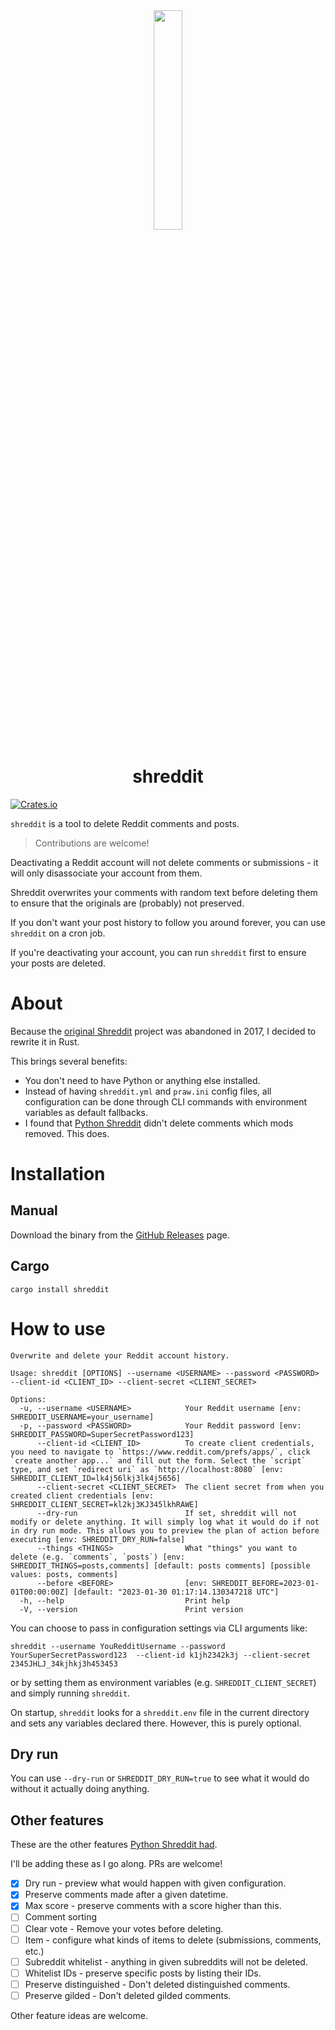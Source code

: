 <div align="center">
<img src="assets/shreddit.svg" width="30%">
<h1>shreddit</h1>
</div>

[![Crates.io](https://img.shields.io/crates/v/shreddit.svg)](https://crates.io/crates/shreddit)

`shreddit` is a tool to delete Reddit comments and posts.

> Contributions are welcome!

Deactivating a Reddit account will not delete comments or submissions - it will only disassociate your account from them.

Shreddit overwrites your comments with random text before deleting them to ensure that the originals are (probably) not preserved.

If you don't want your post history to follow you around forever, you can use `shreddit` on a cron job.

If you're deactivating your account, you can run `shreddit` first to ensure your posts are deleted.

# About

Because the [original Shreddit](https://github.com/x89/Shreddit) project was abandoned in 2017,
I decided to rewrite it in Rust.

This brings several benefits:

- You don't need to have Python or anything else installed.
- Instead of having `shreddit.yml` and `praw.ini` config files, all configuration can be done through CLI commands
with environment variables as default fallbacks.
- I found that [Python Shreddit](https://github.com/x89/Shreddit) didn't delete comments which mods removed. This does.

# Installation

## Manual

Download the binary from the [GitHub Releases](https://github.com/andrewbanchich/shreddit/releases) page.

## Cargo

`cargo install shreddit`

# How to use

```
Overwrite and delete your Reddit account history.

Usage: shreddit [OPTIONS] --username <USERNAME> --password <PASSWORD> --client-id <CLIENT_ID> --client-secret <CLIENT_SECRET>

Options:
  -u, --username <USERNAME>            Your Reddit username [env: SHREDDIT_USERNAME=your_username]
  -p, --password <PASSWORD>            Your Reddit password [env: SHREDDIT_PASSWORD=SuperSecretPassword123]
      --client-id <CLIENT_ID>          To create client credentials, you need to navigate to `https://www.reddit.com/prefs/apps/`, click `create another app...` and fill out the form. Select the `script` type, and set `redirect uri` as `http://localhost:8080` [env: SHREDDIT_CLIENT_ID=lk4j56lkj3lk4j5656]
      --client-secret <CLIENT_SECRET>  The client secret from when you created client credentials [env: SHREDDIT_CLIENT_SECRET=kl2kj3KJ345lkhRAWE]
      --dry-run                        If set, shreddit will not modify or delete anything. It will simply log what it would do if not in dry run mode. This allows you to preview the plan of action before executing [env: SHREDDIT_DRY_RUN=false]
      --things <THINGS>                What "things" you want to delete (e.g. `comments`, `posts`) [env: SHREDDIT_THINGS=posts,comments] [default: posts comments] [possible values: posts, comments]
      --before <BEFORE>                [env: SHREDDIT_BEFORE=2023-01-01T00:00:00Z] [default: "2023-01-30 01:17:14.130347218 UTC"]
  -h, --help                           Print help
  -V, --version                        Print version
```

You can choose to pass in configuration settings via CLI arguments like:

```
shreddit --username YouRedditUsername --password YourSuperSecretPassword123  --client-id k1jh2342k3j --client-secret 2345JHLJ_34kjhkj3h453453
```

or by setting them as environment variables (e.g. `SHREDDIT_CLIENT_SECRET`) and simply running `shreddit`.

On startup, `shreddit` looks for a `shreddit.env` file in the current directory and sets any variables declared there.
However, this is purely optional.

## Dry run

You can use `--dry-run` or `SHREDDIT_DRY_RUN=true` to see what it would do without it actually doing anything.

## Other features

These are the other features [Python Shreddit had](https://github.com/x89/Shreddit/blob/master/shreddit.yml.example).

I'll be adding these as I go along. PRs are welcome!

- [x] Dry run - preview what would happen with given configuration.
- [x] Preserve comments made after a given datetime.
- [x] Max score - preserve comments with a score higher than this.
- [ ] Comment sorting
- [ ] Clear vote - Remove your votes before deleting.
- [ ] Item - configure what kinds of items to delete (submissions, comments, etc.)
- [ ] Subreddit whitelist - anything in given subreddits will not be deleted.
- [ ] Whitelist IDs - preserve specific posts by listing their IDs.
- [ ] Preserve distinguished - Don't deleted distinguished comments.
- [ ] Preserve gilded - Don't deleted gilded comments.

Other feature ideas are welcome.
